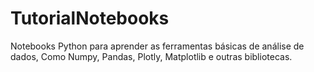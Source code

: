 # TutorialNotebooks
Notebooks Python para aprender as ferramentas básicas de análise de dados, Como Numpy, Pandas, Plotly, Matplotlib e outras bibliotecas.
